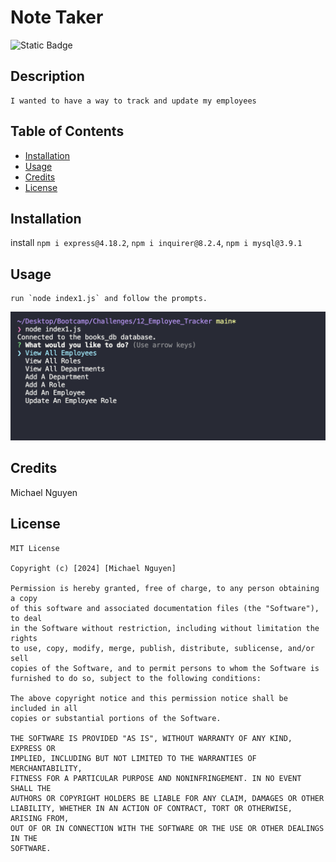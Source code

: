 # Note Taker
![Static Badge](https://img.shields.io/badge/license-MIT-blue)

## Description
	I wanted to have a way to track and update my employees

## Table of Contents

- [Installation](#installation)
- [Usage](#usage)
- [Credits](#credits)
- [License](#license)


## Installation
install `npm i express@4.18.2`, `npm i inquirer@8.2.4`, `npm i mysql@3.9.1`


## Usage
    run `node index1.js` and follow the prompts.
![prompts](./assets/image/prompt.png)

## Credits

Michael Nguyen


## License
```
MIT License

Copyright (c) [2024] [Michael Nguyen]

Permission is hereby granted, free of charge, to any person obtaining a copy
of this software and associated documentation files (the "Software"), to deal
in the Software without restriction, including without limitation the rights
to use, copy, modify, merge, publish, distribute, sublicense, and/or sell
copies of the Software, and to permit persons to whom the Software is
furnished to do so, subject to the following conditions:

The above copyright notice and this permission notice shall be included in all
copies or substantial portions of the Software.

THE SOFTWARE IS PROVIDED "AS IS", WITHOUT WARRANTY OF ANY KIND, EXPRESS OR
IMPLIED, INCLUDING BUT NOT LIMITED TO THE WARRANTIES OF MERCHANTABILITY,
FITNESS FOR A PARTICULAR PURPOSE AND NONINFRINGEMENT. IN NO EVENT SHALL THE
AUTHORS OR COPYRIGHT HOLDERS BE LIABLE FOR ANY CLAIM, DAMAGES OR OTHER
LIABILITY, WHETHER IN AN ACTION OF CONTRACT, TORT OR OTHERWISE, ARISING FROM,
OUT OF OR IN CONNECTION WITH THE SOFTWARE OR THE USE OR OTHER DEALINGS IN THE
SOFTWARE.
```